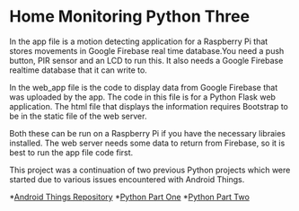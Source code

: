 # Home Monitoring Python Three

In the app file is a motion detecting application for a Raspberry Pi that stores movements in Google Firebase real time database.You need a push button, PIR sensor and an LCD to run this. It also needs a Google Firebase realtime database
that it can write to.

In the web_app file is the code to display data from Google Firebase that was uploaded by the app. The code in this
file is for a Python Flask web application. The html file that displays the information requires Bootstrap to be in
the static file of the web server.

Both these can be run on a Raspberry Pi if you have the necessary libraies installed. The web server needs some
data to return from Firebase, so it is best to run the app file code first.

This project was a continuation of two previous Python projects which were started due to various issues encountered with Android Things.

*[Android Things Repository](https://github.com/aldersjus/Home-Monitoring-Android-Things)
*[Python Part One](https://github.com/aldersjus/Home-Monitoring-Python)
*[Python Part Two](https://github.com/aldersjus/Home-Monitoring-Python-Two)

